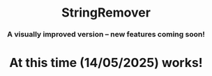 <h1 align="center">StringRemover</h1>
<h3 align="center">A visually improved version – new features coming soon!</h3>
<p align="center">
  <h1 align="center">At this time (14/05/2025) works!</h1>
</p>
